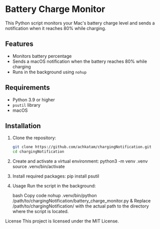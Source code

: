 # Battery Charge Monitor

This Python script monitors your Mac's battery charge level and sends a notification when it reaches 80% while charging.

## Features

- Monitors battery percentage
- Sends a macOS notification when the battery reaches 80% while charging
- Runs in the background using `nohup`

## Requirements

- Python 3.9 or higher
- `psutil` library
- macOS

## Installation

1. Clone the repository:

   ```bash
   git clone https://github.com/achkatam/chargingNotification.git
   cd chargingNotification

2. Create and activate a virtual environment:
   python3 -m venv .venv
   source .venv/bin/activate

3. Install required packages:
   pip install psutil

4. Usage
   Run the script in the background:

   bash
   Copy code
   nohup .venv/bin/python /path/to/chargingNotification/battery_charge_monitor.py &
   Replace /path/to/chargingNotification/ with the actual path to the directory where the script is located.

License
This project is licensed under the MIT License.